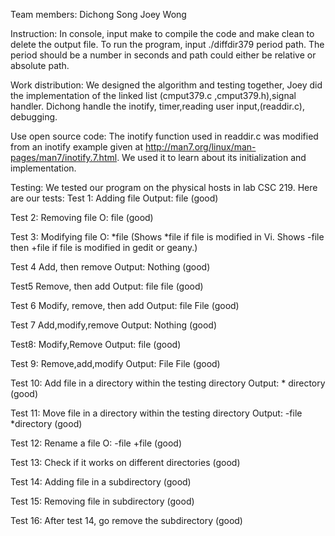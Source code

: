 Team members:
Dichong Song
Joey Wong

Instruction:
In console, input make to compile the code and make clean to delete the output file.
To run the program, input ./diffdir379 period path. The period should be a number in seconds and path could either be relative or absolute path.

Work distribution:
We designed the algorithm and testing together, Joey did the implementation of the linked list (cmput379.c ,cmput379.h),signal handler. Dichong handle the inotify, timer,reading user input,(readdir.c), debugging. 

Use open source code:
The inotify function used in readdir.c was modified from an inotify example given at http://man7.org/linux/man-pages/man7/inotify.7.html. We used it to learn about its initialization and implementation.


Testing:
We tested our program on the physical hosts in lab CSC 219. Here are our tests:
Test 1:
Adding file
Output:
file
(good)

Test 2:
Removing file
O:
file
(good)


Test 3:
Modifying file
O:
 *file
(Shows *file if file is modified in Vi. Shows -file then +file if file is modified in gedit or geany.)

Test 4
Add, then remove
Output:
Nothing 
(good)


Test5
Remove, then add
Output:
file
file
(good)

Test 6
Modify, remove, then add
Output:
file
File
(good)

Test 7
Add,modify,remove
Output:
Nothing
(good)

Test8:
Modify,Remove
Output:
file
(good)

Test 9:
Remove,add,modify
Output:
File
File
(good)


Test 10:
Add file in a directory within the testing directory
Output:
	*  directory
(good)

Test 11:
Move file in a directory within the testing directory
Output:
	-file
	*directory
(good)


Test 12:
Rename a file
O:
	-file
	+file
(good)

Test 13:
Check if it works on different directories
(good)

Test 14:
Adding file in a subdirectory
(good)

Test 15:
Removing file in subdirectory
(good)

Test 16:
After test 14, go remove the subdirectory
(good)






